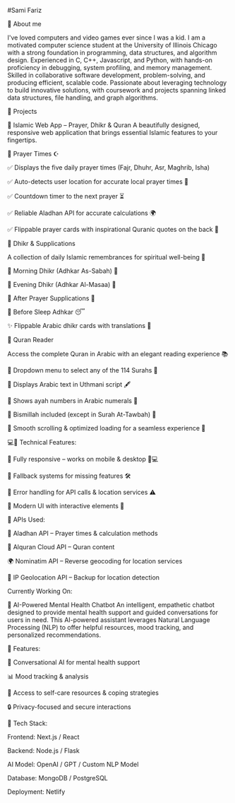 #Sami Fariz

🚀 About me 

I've loved computers and video games ever since I was a kid. I am a motivated computer science student at the University of Illinois Chicago with a strong foundation in programming, data structures, and algorithm design. Experienced in C, C++, Javascript, and Python, with hands-on proficiency in debugging, system profiling, and memory management. Skilled in collaborative software development, problem-solving, and producing efficient, scalable code. Passionate about leveraging technology to build innovative solutions, with coursework and projects spanning linked data structures, file handling, and graph algorithms.

🚧 Projects

🕌 Islamic Web App – Prayer, Dhikr & Quran
A beautifully designed, responsive web application that brings essential Islamic features to your fingertips.

🕋 Prayer Times ☪️

✅ Displays the five daily prayer times (Fajr, Dhuhr, Asr, Maghrib, Isha)

✅ Auto-detects user location for accurate local prayer times 📍

✅ Countdown timer to the next prayer ⏳

✅ Reliable Aladhan API for accurate calculations 🌍

✅ Flippable prayer cards with inspirational Quranic quotes on the back 📜



🤲 Dhikr & Supplications

A collection of daily Islamic remembrances for spiritual well-being 🌿

💠 Morning Dhikr (Adhkar As-Sabah) 🌅

💠 Evening Dhikr (Adhkar Al-Masaa) 🌙

💠 After Prayer Supplications 🙏

💠 Before Sleep Adhkar 😴

✨ Flippable Arabic dhikr cards with translations 📖


📖 Quran Reader

Access the complete Quran in Arabic with an elegant reading experience 📚

🔹 Dropdown menu to select any of the 114 Surahs 📜

🔹 Displays Arabic text in Uthmani script 🖋️

🔹 Shows ayah numbers in Arabic numerals 🔢

🔹 Bismillah included (except in Surah At-Tawbah) 🌟

🔹 Smooth scrolling & optimized loading for a seamless experience 🚀


💻📍 Technical Features:

🔹 Fully responsive – works on mobile & desktop 📱💻

🔹 Fallback systems for missing features 🛠️

🔹 Error handling for API calls & location services ⚠️

🔹 Modern UI with interactive elements 🎨


📡 APIs Used:

🕌 Aladhan API – Prayer times & calculation methods

📖 Alquran Cloud API – Quran content

🌍 Nominatim API – Reverse geocoding for location services

📌 IP Geolocation API – Backup for location detection





Currently Working On:

🧠 AI-Powered Mental Health Chatbot
An intelligent, empathetic chatbot designed to provide mental health support and guided conversations for users in need. This AI-powered assistant leverages Natural Language Processing (NLP) to offer helpful resources, mood tracking, and personalized recommendations.

🔹 Features:

🌿 Conversational AI for mental health support

📊 Mood tracking & analysis


📖 Access to self-care resources & coping strategies

🔒 Privacy-focused and secure interactions

🚀 Tech Stack:


Frontend: Next.js / React

Backend: Node.js / Flask

AI Model: OpenAI / GPT / Custom NLP Model

Database: MongoDB / PostgreSQL

Deployment: Netlify
